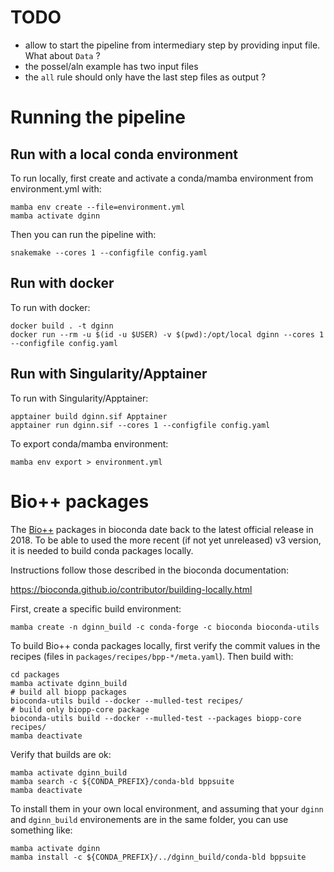 # TODO

- allow to start the pipeline from intermediary step by providing input file. What about `Data` ?
- the possel/aln example has two input files
- the `all` rule should only have the last step files as output ?


# Running the pipeline


## Run with a local conda environment

To run locally, first create and activate a conda/mamba environment from environment.yml with:

```shell
mamba env create --file=environment.yml
mamba activate dginn
```

Then you can run the pipeline with:

```shell
snakemake --cores 1 --configfile config.yaml
```


## Run with docker

To run with docker:

```shell
docker build . -t dginn
docker run --rm -u $(id -u $USER) -v $(pwd):/opt/local dginn --cores 1 --configfile config.yaml
```


## Run with Singularity/Apptainer

To run with Singularity/Apptainer:

```shell
apptainer build dginn.sif Apptainer
apptainer run dginn.sif --cores 1 --configfile config.yaml
```

To export conda/mamba environment:

```shell
mamba env export > environment.yml
```


# Bio++ packages

The [Bio++](https://github.com/BioPP) packages in bioconda date back to the latest official release in 2018. To be able to used the more recent (if not yet unreleased) v3 version, it is needed to build conda packages locally.

Instructions follow those described in the bioconda documentation:

https://bioconda.github.io/contributor/building-locally.html


First, create a specific build environment:

```shell
mamba create -n dginn_build -c conda-forge -c bioconda bioconda-utils 
```

To build Bio++ conda packages locally, first verify the commit values in the recipes (files in `packages/recipes/bpp-*/meta.yaml`). Then build with:

```shell
cd packages
mamba activate dginn_build
# build all biopp packages
bioconda-utils build --docker --mulled-test recipes/
# build only biopp-core package
bioconda-utils build --docker --mulled-test --packages biopp-core recipes/
mamba deactivate
```

Verify that builds are ok:
```shell
mamba activate dginn_build
mamba search -c ${CONDA_PREFIX}/conda-bld bppsuite
mamba deactivate
```

To install them in your own local environment, and assuming that your `dginn` and `dginn_build` environements are in the same folder, you can use something like:
```shell
mamba activate dginn
mamba install -c ${CONDA_PREFIX}/../dginn_build/conda-bld bppsuite
```
